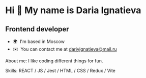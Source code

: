 Hi 👋 My name is Daria Ignatieva
================================

Frontend developer
------------------

*   🌍  I'm based in Moscow
*   ✉️  You can contact me at [dariyignatieva@mail.ru](mailto:dariyignatieva@mail.ru)

About me: I like coding different things for fun.

Skills:  REACT / JS / Jest  / HTML / CSS / Redux / Vite



<!--
**KindProgrammer/KindProgrammer** is a ✨ _special_ ✨ repository because its `README.md` (this file) appears on your GitHub profile.

Here are some ideas to get you started:

- 🔭 I’m currently working on ...
- 🌱 I’m currently learning ...
- 👯 I’m looking to collaborate on ...
- 🤔 I’m looking for help with ...
- 💬 Ask me about ...
- 📫 How to reach me: ...
- 😄 Pronouns: ...
- ⚡ Fun fact: ...
-->
